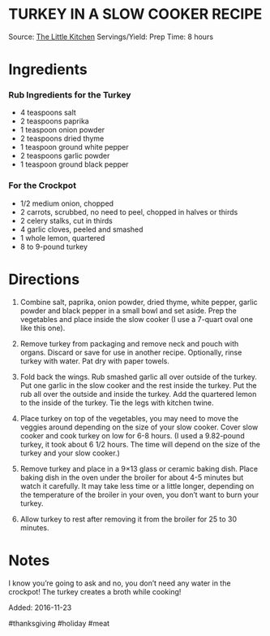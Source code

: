 TURKEY IN A SLOW COOKER RECIPE
============================
Source: [The Little Kitchen](http://www.thelittlekitchen.net/slow-cooker-whole-turkey/)
Servings/Yield:
Prep Time: 8 hours

Ingredients
============================

### Rub Ingredients for the Turkey

* 4 teaspoons salt
* 2 teaspoons paprika
* 1 teaspoon onion powder
* 2 teaspoons dried thyme
* 1 teaspoon ground white pepper
* 2 teaspoons garlic powder
* 1 teaspoon ground black pepper

### For the Crockpot

* 1/2 medium onion, chopped
* 2 carrots, scrubbed, no need to peel, chopped in halves or thirds
* 2 celery stalks, cut in thirds
* 4 garlic cloves, peeled and smashed
* 1 whole lemon, quartered
* 8 to 9-pound turkey

Directions
============================
1. Combine salt, paprika, onion powder, dried thyme, white pepper, garlic powder and black pepper in a small bowl and set aside. Prep the vegetables and place inside the slow cooker (I use a 7-quart oval one like this one).

2. Remove turkey from packaging and remove neck and pouch with organs. Discard or save for use in another recipe. Optionally, rinse turkey with water. Pat dry with paper towels.

3. Fold back the wings. Rub smashed garlic all over outside of the turkey. Put one garlic in the slow cooker and the rest inside the turkey. Put the rub all over the outside and inside the turkey. Add the quartered lemon to the inside of the turkey. Tie the legs with kitchen twine.

4. Place turkey on top of the vegetables, you may need to move the veggies around depending on the size of your slow cooker. Cover slow cooker and cook turkey on low for 6-8 hours. (I used a 9.82-pound turkey, it took about 6 1/2 hours. The time will depend on the size of the turkey and your slow cooker.)

5. Remove turkey and place in a 9×13 glass or ceramic baking dish. Place baking dish in the oven under the broiler for about 4-5 minutes but watch it carefully. It may take less time or a little longer, depending on the temperature of the broiler in your oven, you don’t want to burn your turkey.

6. Allow turkey to rest after removing it from the broiler for 25 to 30 minutes.


Notes
============================
I know you’re going to ask and no, you don’t need any water in the crockpot! The turkey creates a broth while cooking!

Added: 2016-11-23

#thanksgiving #holiday #meat
